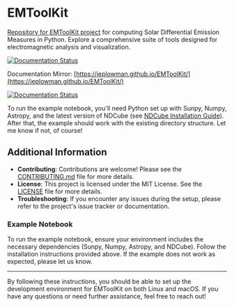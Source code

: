 # EMToolKit


[Repository for EMToolKit project](https://github.com/jeplowman/EMToolKit) for computing Solar Differential Emission Measures in Python. Explore a comprehensive suite of tools designed for electromagnetic analysis and visualization.

<a href="https://emtoolkit.readthedocs.io/en/latest/?badge=latest" target="_blank">
    <img src="https://readthedocs.org/projects/emtoolkit/badge/?version=latest" alt="Documentation Status">
</a>

Documentation Mirror: [https://jeplowman.github.io/EMToolKit/](https://jeplowman.github.io/EMToolKit/)

[![Documentation Status](https://readthedocs.org/projects/emtoolkit/badge/?version=latest)](https://emtoolkit.readthedocs.io/en/latest/?badge=latest)


To run the example notebook, you'll need Python set up with Sunpy, Numpy, Astropy, and the latest version of NDCube (see [NDCube Installation Guide](https://docs.sunpy.org/projects/ndcube/en/latest/installation.html)). After that, the example should work with the existing directory structure. Let me know if not, of course!


## Additional Information

- **Contributing**: Contributions are welcome! Please see the [CONTRIBUTING.md](CONTRIBUTING.md) file for more details.
- **License**: This project is licensed under the MIT License. See the [LICENSE](LICENSE) file for more details.
- **Troubleshooting**: If you encounter any issues during the setup, please refer to the project's issue tracker or documentation.

### Example Notebook

To run the example notebook, ensure your environment includes the necessary dependencies (Sunpy, Numpy, Astropy, and NDCube). Follow the installation instructions provided above. If the example does not work as expected, please let us know.

---

By following these instructions, you should be able to set up the development environment for EMToolKit on both Linux and macOS. If you have any questions or need further assistance, feel free to reach out!
